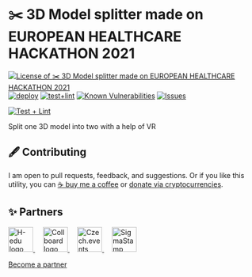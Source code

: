 # ✂️ 3D Model splitter made on EUROPEAN HEALTHCARE HACKATHON 2021

<!--Badges-->

[![License of ✂️ 3D Model splitter made on EUROPEAN HEALTHCARE HACKATHON 2021](https://img.shields.io/github/license/hejny/model-splitter.svg?style=flat)](https://github.com/hejny/model-splitter/blob/main/LICENSE)
[![deploy](https://github.com/hejny/model-splitter/actions/workflows/deploy.yml/badge.svg)](https://github.com/hejny/model-splitter/actions/workflows/deploy.yml)
[![test+lint](https://github.com/hejny/model-splitter/actions/workflows/test+lint.yml/badge.svg)](https://github.com/hejny/model-splitter/actions/workflows/test+lint.yml)
[![Known Vulnerabilities](https://snyk.io/test/github/hejny/model-splitter/badge.svg)](https://snyk.io/test/github/hejny/model-splitter)
[![Issues](https://img.shields.io/github/issues/hejny/model-splitter.svg?style=flat)](https://github.com/hejny/model-splitter/issues)

<!--/Badges-->

[![Test + Lint](https://github.com/hejny/model-splitter/actions/workflows/test+lint.yml/badge.svg)](https://github.com/hejny/model-splitter/actions/workflows/test+lint.yml)

Split one 3D model into two with a help of VR



<!--Contributing-->

## 🖋️ Contributing

I am open to pull requests, feedback, and suggestions. Or if you like this utility, you can [☕ buy me a coffee](https://www.buymeacoffee.com/hejny) or [donate via cryptocurrencies](https://github.com/hejny/hejny/blob/main/documents/crypto.md).

<!--/Contributing-->


<!--Partners-->

## ✨ Partners


<a href="https://www.h-edu.org/">
<img src="https://www.h-edu.org/media/favicon.png" alt="H-edu logo" width="50"  />
</a>
&nbsp;&nbsp;&nbsp;
<a href="https://collboard.com/">
<img src="https://collboard.fra1.cdn.digitaloceanspaces.com/assets/18.12.1/logo-small.png" alt="Collboard logo" width="50"  />
</a>
&nbsp;&nbsp;&nbsp;
<a href="https://czech.events/">
<img src="https://czech.events/design/logos/czech.events.transparent-logo.png" alt="Czech.events logo" width="50"  />
</a>
&nbsp;&nbsp;&nbsp;
<a href="https://sigmastamp.ml/">
<img src="https://www.sigmastamp.ml/sigmastamp-logo.white.svg" alt="SigmaStamp logo" width="50"  />
</a>


[Become a partner](https://www.pavolhejny.com/contact/)

<!--/Partners-->